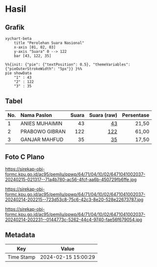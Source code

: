 # Hasil

## Grafik

```mermaid
xychart-beta
    title "Perolehan Suara Nasional"
    x-axis [01, 02, 03]
    y-axis "Suara" 0 --> 122
    bar [43, 122, 35]
```

```mermaid
%%{init: {"pie": {"textPosition": 0.5}, "themeVariables": {"pieOuterStrokeWidth": "5px"}} }%%
pie showData
    "1" : 43
    "2" : 122
    "3" : 35
```

## Tabel

| No. | Nama Paslon    | Suara | Suara (raw) | Persentase |
|:--- |:-------------- | -----:| -----------:| ----------:|
| 1   | ANIES MUHAIMIN | 43    | [43][p-1]   | 21,50      |
| 2   | PRABOWO GIBRAN | 122   | [122][p-2]  | 61,00      |
| 3   | GANJAR MAHFUD  | 35    | [35][p-3]   | 17,50      |


[p-1]: https://github.com/gigit-pemilu/pemilu-2024/blob/main/pilpres/hitung-suara/sub/64-kalimantan-timur/sub/71-kota-balikpapan/sub/04-balikpapan-tengah/sub/1002-gunungsari-ilir/sub/037-tps/sub/paslon-1.txt
[p-2]: https://github.com/gigit-pemilu/pemilu-2024/blob/main/pilpres/hitung-suara/sub/64-kalimantan-timur/sub/71-kota-balikpapan/sub/04-balikpapan-tengah/sub/1002-gunungsari-ilir/sub/037-tps/sub/paslon-2.txt
[p-3]: https://github.com/gigit-pemilu/pemilu-2024/blob/main/pilpres/hitung-suara/sub/64-kalimantan-timur/sub/71-kota-balikpapan/sub/04-balikpapan-tengah/sub/1002-gunungsari-ilir/sub/037-tps/sub/paslon-3.txt

## Foto C Plano

https://sirekap-obj-formc.kpu.go.id/ac95/pemilu/ppwp/64/71/04/10/02/6471041002037-20240215-021317--71a4b780-ac56-4fcf-aa6b-450729fb6ffe.jpg

https://sirekap-obj-formc.kpu.go.id/ac95/pemilu/ppwp/64/71/04/10/02/6471041002037-20240214-202215--723d53c8-75c6-42c3-8e20-528e22673787.jpg

https://sirekap-obj-formc.kpu.go.id/ac95/pemilu/ppwp/64/71/04/10/02/6471041002037-20240214-202231--0144773c-5262-44c4-9740-fae56f679054.jpg


## Metadata

| Key        | Value               |
| ---------- | ------------------- |
| Time Stamp | 2024-02-15 15:00:29 |



